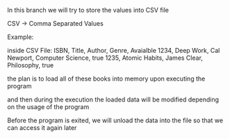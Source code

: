 In this branch we will try to store the values into CSV file

CSV -> Comma Separated Values

Example:

inside CSV File:
ISBN, Title, Author, Genre, Avaialble
1234, Deep Work, Cal Newport, Computer Science, true
1235, Atomic Habits, James Clear, Philosophy, true

the plan is to load all of these books into memory 
upon executing the program

and then during the execution the loaded data will be
modified depending on the usage of the program

Before the program is exited, we will unload the data 
into the file so that we can access it again later

